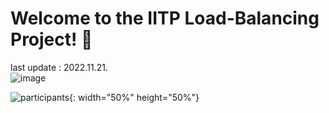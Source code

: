 # Welcome to the IITP Load-Balancing Project! 👋
last update : 2022.11.21. <br/>
![image](https://user-images.githubusercontent.com/59792475/202974297-1c76545a-e602-4a8c-bc3a-1bf94706f66a.png)

![participants](https://user-images.githubusercontent.com/59792475/202980130-1e963a22-8f8a-4a42-ad75-22e81ba10a1b.png){: width="50%" height="50%"}




